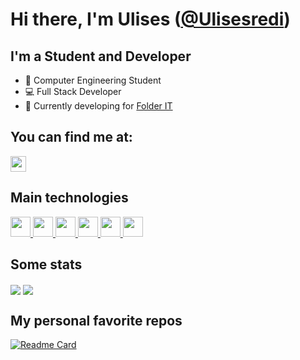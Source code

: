 # Hi there, I'm Ulises ([@Ulisesredi](https://www.linkedin.com/in/ulises-redi-377a52206/))

## I'm a Student and Developer

- 📘 Computer Engineering Student
- 💻 Full Stack Developer
- 🔨 Currently developing for [Folder IT](https://folderit.net/)

## You can find me at:

<p>
    <a href="https://www.linkedin.com/in/ulises-redi-377a52206/"><img
            src="https://img.shields.io/badge/linkedin-%230077B5.svg?&style=for-the-badge&logo=linkedin&logoColor=white"
            height=25></a> 
</p>

## Main technologies

<a href="https://reactjs.org/">
    <img height="32" width="32" src="https://cdn.jsdelivr.net/npm/simple-icons@v6/icons/react.svg" />
</a>
<a href="https://redux.js.org/">
    <img height="32" width="32" src="https://cdn.jsdelivr.net/npm/simple-icons@v6/icons/redux.svg" />
</a>
<a href="https://nextjs.org/">
    <img height="32" width="32" src="https://cdn.jsdelivr.net/npm/simple-icons@v6/icons/nextdotjs.svg" />
</a>
<a href="https://www.typescriptlang.org/">
    <img height="32" width="32" src="https://cdn.jsdelivr.net/npm/simple-icons@v6/icons/typescript.svg" />
</a>
<a href="https://www.javascript.com/">
    <img height="32" width="32" src="https://cdn.jsdelivr.net/npm/simple-icons@v6/icons/javascript.svg" />
</a>
<a href="https://nodejs.org/en/">
    <img height="32" width="32" src="https://cdn.jsdelivr.net/npm/simple-icons@v6/icons/nodedotjs.svg" />
</a>

## Some stats

  <img align="center" src="https://github-readme-stats.vercel.app/api?username=Ulisesredi&show_icons=true&theme=tokyonight" />

  <img align="center" src="https://github-readme-stats.vercel.app/api/top-langs/?username=Ulisesredi&layout=compact&theme=tokyonight" />

## My personal favorite repos

[![Readme Card](https://github-readme-stats.vercel.app/api/pin/?username=Ulisesredi&repo=Monthly-Budget&theme=tokyonight)](https://github.com/Ulisesredi/Monthly-Budget)
